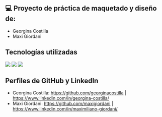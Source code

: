 ## 💻 Proyecto de práctica de maquetado y diseño de: 

- Georgina Costilla
- Maxi Giordani

## Tecnologías utilizadas

<img src="https://img.shields.io/badge/HTML5-E34F26?style=for-the-badge&logo=html5&logoColor=white">
<img src="https://img.shields.io/badge/CSS3-1572B6?style=for-the-badge&logo=css3&logoColor=white">
<img src="https://img.shields.io/badge/Bootstrap-563D7C?style=for-the-badge&logo=bootstrap&logoColor=white">

## Perfiles de GitHub y LinkedIn

- Georgina Costilla: https://github.com/georginacostilla | https://www.linkedin.com/in/georgina-costilla/
- Maxi Giordani: https://github.com/maxigiordani | https://www.linkedin.com/in/maximiliano-giordani/
